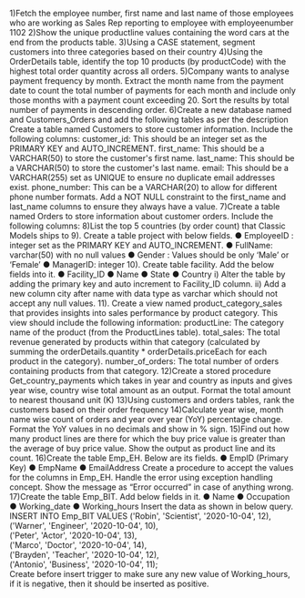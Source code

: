 1)Fetch the employee number, first name and last name of those employees who are working as Sales Rep reporting to employee with employeenumber 1102 
2)Show the unique productline values containing the word cars at the end from the products table.
3)Using a CASE statement, segment customers into three categories based on their country
4)Using the OrderDetails table, identify the top 10 products (by productCode) with the highest total order quantity across all orders.
5)Company wants to analyse payment frequency by month. Extract the month name from the payment date to count the total number of payments 
for each month and include only those months with a payment count exceeding 20. Sort the results by total number of payments in descending order.
6)Create a new database named and Customers_Orders and add the following tables as per the description
Create a table named Customers to store customer information. Include the following columns:
customer_id: This should be an integer set as the PRIMARY KEY and AUTO_INCREMENT.
first_name: This should be a VARCHAR(50) to store the customer's first name.
last_name: This should be a VARCHAR(50) to store the customer's last name.
email: This should be a VARCHAR(255) set as UNIQUE to ensure no duplicate email addresses exist.
phone_number: This can be a VARCHAR(20) to allow for different phone number formats.
Add a NOT NULL constraint to the first_name and last_name columns to ensure they always have a value.
7)Create a table named Orders to store information about customer orders. Include the following columns:
8)List the top 5 countries (by order count) that Classic Models ships to
9). Create a table project with below fields.
●	EmployeeID : integer set as the PRIMARY KEY and AUTO_INCREMENT.
●	FullName: varchar(50) with no null values
●	Gender : Values should be only ‘Male’  or ‘Female’
●	ManagerID: integer 
10). Create table facility. Add the below fields into it.
●	Facility_ID
●	Name
●	State
●	Country
i) Alter the table by adding the primary key and auto increment to Facility_ID column.
ii) Add a new column city after name with data type as varchar which should not accept any null values.
11). Create a view named product_category_sales that provides insights into sales performance by product category. This view should include the following information:
productLine: The category name of the product (from the ProductLines table).
total_sales: The total revenue generated by products within that category (calculated by summing the orderDetails.quantity * orderDetails.priceEach for each product in the category).
number_of_orders: The total number of orders containing products from that category.
12)Create a stored procedure Get_country_payments which takes in year and country as inputs and gives year wise, country wise total amount as an output. 
Format the total amount to nearest thousand unit (K)
13)Using customers and orders tables, rank the customers based on their order frequency
14)Calculate year wise, month name wise count of orders and year over year (YoY) percentage change. Format the YoY values in no decimals and show in % sign.
15)Find out how many product lines are there for which the buy price value is greater than the average of buy price value. Show the output as product line and its count.
16)Create the table Emp_EH. Below are its fields.
●	EmpID (Primary Key)
●	EmpName
●	EmailAddress
Create a procedure to accept the values for the columns in Emp_EH. Handle the error using exception handling concept. Show the message as “Error occurred” in case of anything wrong.
17)Create the table Emp_BIT. Add below fields in it.
●	Name
●	Occupation
●	Working_date
●	Working_hours
Insert the data as shown in below query.
INSERT INTO Emp_BIT VALUES
('Robin', 'Scientist', '2020-10-04', 12),  
('Warner', 'Engineer', '2020-10-04', 10),  
('Peter', 'Actor', '2020-10-04', 13),  
('Marco', 'Doctor', '2020-10-04', 14),  
('Brayden', 'Teacher', '2020-10-04', 12),  
('Antonio', 'Business', '2020-10-04', 11);  
 Create before insert trigger to make sure any new value of Working_hours, if it is negative, then it should be inserted as positive.

